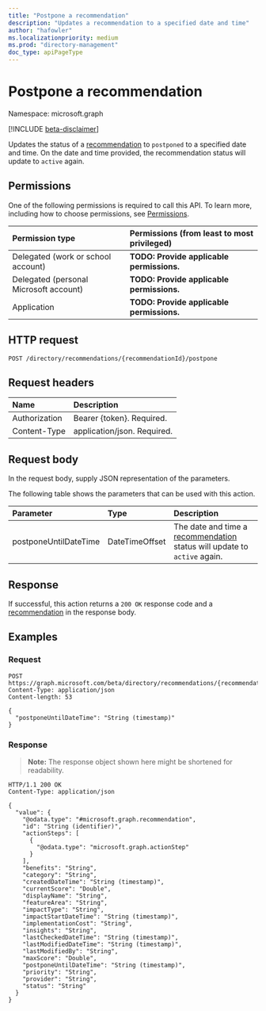 ```yaml
---
title: "Postpone a recommendation"
description: "Updates a recommendation to a specified date and time"
author: "hafowler"
ms.localizationpriority: medium
ms.prod: "directory-management"
doc_type: apiPageType
---
```


# Postpone a recommendation
Namespace: microsoft.graph

[!INCLUDE [beta-disclaimer](../../includes/beta-disclaimer.md)]

Updates the status of a [recommendation](../resources/recommendation.md) to `postponed` to a specified date and time. On the date and time provided, the recommendation status will update to `active` again.

## Permissions
One of the following permissions is required to call this API. To learn more, including how to choose permissions, see [Permissions](/graph/permissions-reference).

|Permission type|Permissions (from least to most privileged)|
|:---|:---|
|Delegated (work or school account)|**TODO: Provide applicable permissions.**|
|Delegated (personal Microsoft account)|**TODO: Provide applicable permissions.**|
|Application|**TODO: Provide applicable permissions.**|

## HTTP request

<!-- {
  "blockType": "ignored"
}
-->
``` http
POST /directory/recommendations/{recommendationId}/postpone
```

## Request headers
|Name|Description|
|:---|:---|
|Authorization|Bearer {token}. Required.|
|Content-Type|application/json. Required.|

## Request body
In the request body, supply JSON representation of the parameters.

The following table shows the parameters that can be used with this action.

|Parameter|Type|Description|
|:---|:---|:---|
|postponeUntilDateTime|DateTimeOffset|The date and time a [recommendation](../resources/recommendation.md) status will update to `active` again.|



## Response

If successful, this action returns a `200 OK` response code and a [recommendation](../resources/recommendation.md) in the response body.

## Examples

### Request
<!-- {
  "blockType": "request",
  "name": "recommendationthis.postpone"
}
-->
``` http
POST https://graph.microsoft.com/beta/directory/recommendations/{recommendationId}/postpone
Content-Type: application/json
Content-length: 53

{
  "postponeUntilDateTime": "String (timestamp)"
}
```


### Response
>**Note:** The response object shown here might be shortened for readability.
<!-- {
  "blockType": "response",
  "truncated": true,
  "@odata.type": "microsoft.graph.recommendation"
}
-->
``` http
HTTP/1.1 200 OK
Content-Type: application/json

{
  "value": {
    "@odata.type": "#microsoft.graph.recommendation",
    "id": "String (identifier)",
    "actionSteps": [
      {
        "@odata.type": "microsoft.graph.actionStep"
      }
    ],
    "benefits": "String",
    "category": "String",
    "createdDateTime": "String (timestamp)",
    "currentScore": "Double",
    "displayName": "String",
    "featureArea": "String",
    "impactType": "String",
    "impactStartDateTime": "String (timestamp)",
    "implementationCost": "String",
    "insights": "String",
    "lastCheckedDateTime": "String (timestamp)",
    "lastModifiedDateTime": "String (timestamp)",
    "lastModifiedBy": "String",
    "maxScore": "Double",
    "postponeUntilDateTime": "String (timestamp)",
    "priority": "String",
    "provider": "String",
    "status": "String"
  }
}
```

